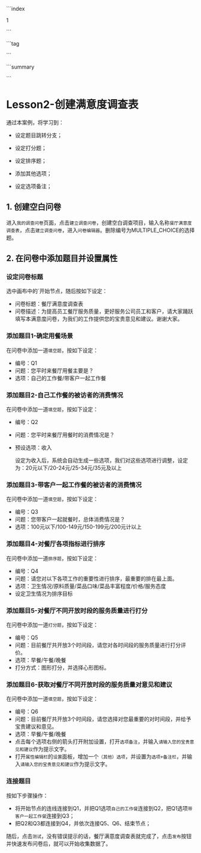 \```index

1

\```

\```tag

\```

\```summary

\```

# Lesson2-创建满意度调查表

通过本案例，将学习到：

+ 设定题目跳转分支；

+ 设定打分题；

+ 设定排序题；

+ 添加其他选项；

+ 设定选项备注；

  

## 1. 创建空白问卷

进入`我的调查问卷`页面，点击`建立调查问卷`，创建空白调查项目，输入名称`餐厅满意度调查表`，点击`建立调查问卷`，进入`问卷编辑器`。删除编号为MULTIPLE_CHOICE的选择题。

## 2. 在问卷中添加题目并设置属性

### 设定问卷标题

选中画布中的`开始节点，随后按如下设定：

+ 问卷标题：餐厅满意度调查表
+ 问卷描述：为提高员工餐厅服务质量，更好服务公司员工和客户，请大家踊跃填写本满意度问卷，为我们的工作提供您的宝贵意见和建议。谢谢大家。

### 添加题目1-确定用餐场景

在问卷中添加一道`填空题`，按如下设定：

+ 编号：Q1
+ 问题：您平时来餐厅用餐主要是？
+ 选项：自己的工作餐/带客户一起工作餐

### 添加题目2-自己工作餐的被访者的消费情况

在问卷中添加一道`填空题`，按如下设定：

+ 编号：Q2

+ 问题：您平时来餐厅用餐时的消费情况是？

+ 预设选项：收入

  设定为收入后，系统会自动生成一些选项，我们对这些选项进行调整，设定为：20元以下/20-24元/25-34元/35元及以上

### 添加题目3-带客户一起工作餐的被访者的消费情况

在问卷中添加一道`填空题`，按如下设定：

+ 编号：Q3
+ 问题：您带客户一起就餐时，总体消费情况是？
+ 选项：100元以下/100-149元/150-199元/200元计以上

### 添加题目4-对餐厅各项指标进行排序

在问卷中添加一道`排序题`，按如下设定：

+ 编号：Q4
+ 问题：请您对以下各项工作的重要性进行排序，最重要的排在最上面。
+ 选项：卫生情况/原料质量/菜品口味/菜品丰富程度/价格/服务态度
+ 设定卫生情况为排序目标

### 添加题目5-对餐厅不同开放时段的服务质量进行打分

在问卷中添加一道`打分题`，按如下设定：

+ 编号：Q5
+ 问题：目前餐厅共开放3个时间段，请您对各时间段的服务质量进行打分评价。
+ 选项：早餐/午餐/晚餐
+ 打分方式：图形打分，并选择心形图标。

### 添加题目6-获取对餐厅不同开放时段的服务质量对意见和建议

在问卷中添加一道`填空题`，按如下设定：

+ 编号：Q6
+ 问题：目前餐厅共开放3个时间段，请您选择对您最重要的对时间段，并给予宝贵建议和意见。
+ 选项：早餐/午餐/晚餐
+ 点击每个选项右侧的箭头打开附加设置，打开`选项备注`，并输入`请输入您的宝贵意见和建议`作为提示文字。
+ 打开`属性编辑栏`的`设置`面板，增加一个`（其他）选项`，并设置为`选项+备注栏`，并输入`请输入您的宝贵意见和建议`作为提示文字。

### 连接题目

按如下步骤操作：

+ 将开始节点的连线连接到Q1，并把Q1选项`自己的工作餐`连接到Q2，把Q1选项`带客户一起工作餐`连接到Q3；
+ 把Q2和Q3都连接到Q4，并依次连接Q5、Q6、结束节点；

随后，点击`测试`，没有错误提示的话，餐厅满意度调查表就完成了，点击`发布`按钮并快速发布问卷后，就可以开始收集数据了。





